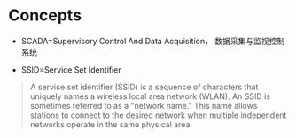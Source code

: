 # Concepts
* SCADA=Supervisory Control And Data Acquisition， 数据采集与监视控制系统

* SSID=Service Set Identifier
> A service set identifier (SSID) is a sequence of characters that uniquely names a wireless local area network (WLAN). An SSID is sometimes referred to as a "network name." This name allows stations to connect to the desired network when multiple independent networks operate in the same physical area.
